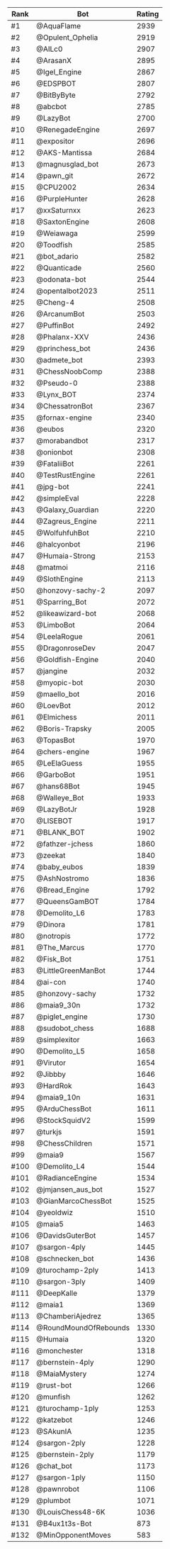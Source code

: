 Rank|Bot|Rating
---|---|---
#1|@AquaFlame|2939
#2|@Opulent_Ophelia|2919
#3|@AILc0|2907
#4|@ArasanX|2895
#5|@Igel_Engine|2867
#6|@EDSPBOT|2807
#7|@BitByByte|2792
#8|@abcbot|2785
#9|@LazyBot|2700
#10|@RenegadeEngine|2697
#11|@expositor|2696
#12|@AKS-Mantissa|2684
#13|@magnusglad_bot|2673
#14|@pawn_git|2672
#15|@CPU2002|2634
#16|@PurpleHunter|2628
#17|@xxSaturnxx|2623
#18|@SaxtonEngine|2608
#19|@Weiawaga|2599
#20|@Toodfish|2585
#21|@bot_adario|2582
#22|@Quanticade|2560
#23|@odonata-bot|2544
#24|@opentalbot2023|2511
#25|@Cheng-4|2508
#26|@ArcanumBot|2503
#27|@PuffinBot|2492
#28|@Phalanx-XXV|2436
#29|@princhess_bot|2436
#30|@admete_bot|2393
#31|@ChessNoobComp|2388
#32|@Pseudo-0|2388
#33|@Lynx_BOT|2374
#34|@ChessatronBot|2367
#35|@fornax-engine|2340
#36|@eubos|2320
#37|@morabandbot|2317
#38|@onionbot|2308
#39|@FataliiBot|2261
#40|@TestRustEngine|2261
#41|@jpg-bot|2241
#42|@simpleEval|2228
#43|@Galaxy_Guardian|2220
#44|@Zagreus_Engine|2211
#45|@WolfuhfuhBot|2210
#46|@halcyonbot|2196
#47|@Humaia-Strong|2153
#48|@matmoi|2116
#49|@SlothEngine|2113
#50|@honzovy-sachy-2|2097
#51|@Sparring_Bot|2072
#52|@likeawizard-bot|2068
#53|@LimboBot|2064
#54|@LeelaRogue|2061
#55|@DragonroseDev|2047
#56|@Goldfish-Engine|2040
#57|@jangine|2032
#58|@myopic-bot|2030
#59|@maello_bot|2016
#60|@LoevBot|2012
#61|@Elmichess|2011
#62|@Boris-Trapsky|2005
#63|@TopasBot|1970
#64|@chers-engine|1967
#65|@LeElaGuess|1955
#66|@GarboBot|1951
#67|@hans68Bot|1945
#68|@Walleye_Bot|1933
#69|@LazyBotJr|1928
#70|@LISEBOT|1917
#71|@BLANK_BOT|1902
#72|@fathzer-jchess|1860
#73|@zeekat|1840
#74|@baby_eubos|1839
#75|@AshNostromo|1836
#76|@Bread_Engine|1792
#77|@QueensGamBOT|1784
#78|@Demolito_L6|1783
#79|@Dinora|1781
#80|@notropis|1772
#81|@The_Marcus|1770
#82|@Fisk_Bot|1751
#83|@LittleGreenManBot|1744
#84|@ai-con|1740
#85|@honzovy-sachy|1732
#86|@maia9_30n|1732
#87|@piglet_engine|1730
#88|@sudobot_chess|1688
#89|@simplexitor|1663
#90|@Demolito_L5|1658
#91|@Virutor|1654
#92|@Jibbby|1646
#93|@HardRok|1643
#94|@maia9_10n|1631
#95|@ArduChessBot|1611
#96|@StockSquidV2|1599
#97|@turkjs|1591
#98|@ChessChildren|1571
#99|@maia9|1567
#100|@Demolito_L4|1544
#101|@RadianceEngine|1534
#102|@jmjansen_aus_bot|1527
#103|@GianMarcoChessBot|1525
#104|@yeoldwiz|1510
#105|@maia5|1463
#106|@DavidsGuterBot|1457
#107|@sargon-4ply|1445
#108|@schnecken_bot|1436
#109|@turochamp-2ply|1413
#110|@sargon-3ply|1409
#111|@DeepKalle|1379
#112|@maia1|1369
#113|@ChamberiAjedrez|1365
#114|@RoundMoundOfRebounds|1330
#115|@Humaia|1320
#116|@monchester|1318
#117|@bernstein-4ply|1290
#118|@MaiaMystery|1274
#119|@rust-bot|1266
#120|@munfish|1262
#121|@turochamp-1ply|1253
#122|@katzebot|1246
#123|@SAkunIA|1235
#124|@sargon-2ply|1228
#125|@bernstein-2ply|1179
#126|@chat_bot|1173
#127|@sargon-1ply|1150
#128|@pawnrobot|1106
#129|@plumbot|1071
#130|@LouisChess48-6K|1036
#131|@B4ux1t3s-Bot|873
#132|@MinOpponentMoves|583
